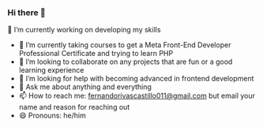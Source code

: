 ### Hi there 👋

<!--
**Fernando-2/Fernando-2** is a ✨ _special_ ✨ repository because its `README.md` (this file) appears on your GitHub profile.

Here are some ideas to get you started:
-->
🔭 I’m currently working on developing my skills 
- 🌱 I’m currently taking courses to get a Meta Front-End Developer Professional Certificate
  and trying to learn PHP
- 👯 I’m looking to collaborate on any projects that are fun or a good learning experience
- 🤔 I’m looking for help with becoming advanced in frontend development
- 💬 Ask me about anything and everything
- 📫 How to reach me: fernandorivascastillo011@gmail.com but email your name and reason for reaching out 
- 😄 Pronouns: he/him


